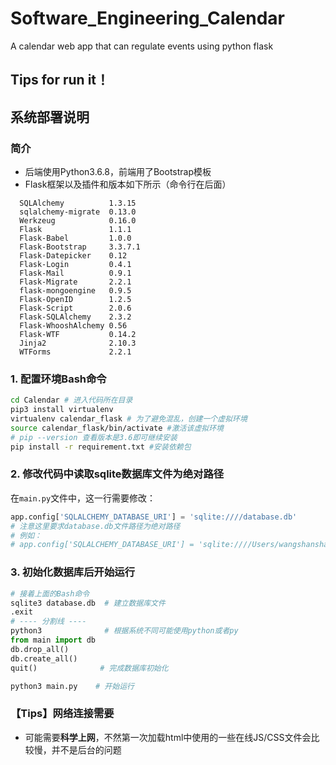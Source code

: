 # Software_Engineering_Calendar
A calendar web app that can regulate events using python flask

## Tips for run it！
## 系统部署说明

### 简介

- 后端使用Python3.6.8，前端用了Bootstrap模板
- Flask框架以及插件和版本如下所示（命令行在后面）

```
  SQLAlchemy          1.3.15
  sqlalchemy-migrate  0.13.0
  Werkzeug            0.16.0
  Flask               1.1.1
  Flask-Babel         1.0.0
  Flask-Bootstrap     3.3.7.1
  Flask-Datepicker    0.12
  Flask-Login         0.4.1
  Flask-Mail          0.9.1
  Flask-Migrate       2.2.1
  flask-mongoengine   0.9.5
  Flask-OpenID        1.2.5
  Flask-Script        2.0.6
  Flask-SQLAlchemy    2.3.2
  Flask-WhooshAlchemy 0.56
  Flask-WTF           0.14.2
  Jinja2              2.10.3
  WTForms             2.2.1
```



### 1. 配置环境Bash命令

```bash
cd Calendar	# 进入代码所在目录
pip3 install virtualenv
virtualenv calendar_flask # 为了避免混乱，创建一个虚拟环境
source calendar_flask/bin/activate #激活该虚拟环境
# pip --version 查看版本是3.6即可继续安装
pip install -r requirement.txt #安装依赖包
```



### 2. 修改代码中读取sqlite数据库文件为绝对路径

在`main.py`文件中，这一行需要修改：

```python
app.config['SQLALCHEMY_DATABASE_URI'] = 'sqlite:////database.db'
# 注意这里要求database.db文件路径为绝对路径
# 例如：
# app.config['SQLALCHEMY_DATABASE_URI'] = 'sqlite:////Users/wangshanshan/Desktop/Calendar/database.db'
```



### 3. 初始化数据库后开始运行

```python
# 接着上面的Bash命令
sqlite3 database.db  # 建立数据库文件
.exit
# ---- 分割线 ----
python3 			 # 根据系统不同可能使用python或者py
from main import db 
db.drop_all()
db.create_all()
quit()				# 完成数据库初始化

python3 main.py    # 开始运行
```



### 【Tips】网络连接需要

- 可能需要**科学上网**，不然第一次加载html中使用的一些在线JS/CSS文件会比较慢，并不是后台的问题


